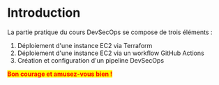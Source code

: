 # Introduction

La partie pratique du cours DevSecOps se compose de trois éléments :&#x20;

1. Déploiement d'une instance EC2 via Terraform
2. Déploiement d'une instance EC2 via un workflow GitHub Actions
3. Création et configuration d'un pipeline DevSecOps

<mark style="color:red;">**Bon courage et amusez-vous bien !**</mark>
